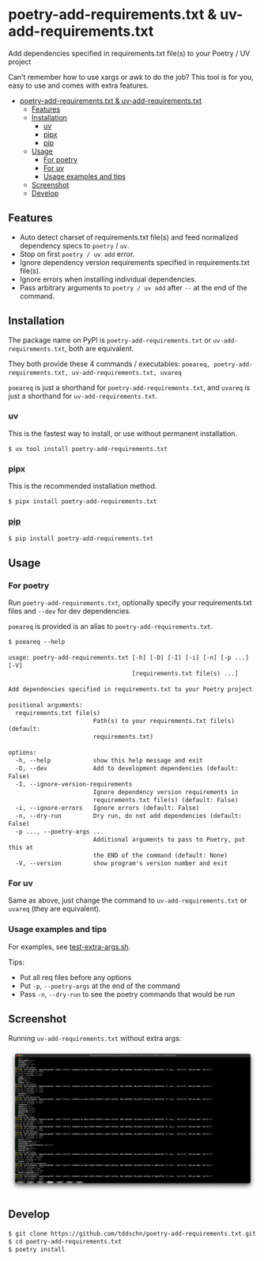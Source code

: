 # poetry-add-requirements.txt & uv-add-requirements.txt

Add dependencies specified in requirements.txt file(s) to your Poetry / UV project

Can't remember how to use xargs or awk to do the job? This tool is for you, easy to use and comes with extra features.

- [poetry-add-requirements.txt \& uv-add-requirements.txt](#poetry-add-requirementstxt--uv-add-requirementstxt)
  - [Features](#features)
  - [Installation](#installation)
    - [uv](#uv)
    - [pipx](#pipx)
    - [pip](#pip)
  - [Usage](#usage)
    - [For poetry](#for-poetry)
    - [For uv](#for-uv)
    - [Usage examples and tips](#usage-examples-and-tips)
  - [Screenshot](#screenshot)
  - [Develop](#develop)

## Features

- Auto detect charset of requirements.txt file(s) and feed normalized dependency specs to `poetry` / `uv`.
- Stop on first `poetry / uv add` error.
- Ignore dependency version requirements specified in requirements.txt file(s).
- Ignore errors when installing individual dependencies.
- Pass arbitrary arguments to `poetry / uv add` after `--` at the end of the command.

## Installation

The package name on PyPI is `poetry-add-requirements.txt` or `uv-add-requirements.txt`, both are equivalent.

They both provide these 4 commands / executables: `poeareq, poetry-add-requirements.txt, uv-add-requirements.txt, uvareq`

`poeareq` is just a shorthand for `poetry-add-requirements.txt`, and `uvareq` is just a shorthand for `uv-add-requirements.txt`.

### uv

This is the fastest way to install, or use without permanent installation.

```
$ uv tool install poetry-add-requirements.txt
```

### pipx

This is the recommended installation method.

```
$ pipx install poetry-add-requirements.txt
```

### [pip](https://pypi.org/project/poetry-add-requirements.txt/)

```
$ pip install poetry-add-requirements.txt
```

## Usage


### For poetry

Run `poetry-add-requirements.txt`, optionally specify your requirements.txt files and `--dev` for dev dependencies.

`poeareq` is provided is an alias to `poetry-add-requirements.txt`.

```
$ poeareq --help

usage: poetry-add-requirements.txt [-h] [-D] [-I] [-i] [-n] [-p ...] [-V]
                                   [requirements.txt file(s) ...]

Add dependencies specified in requirements.txt to your Poetry project

positional arguments:
  requirements.txt file(s)
                        Path(s) to your requirements.txt file(s) (default:
                        requirements.txt)

options:
  -h, --help            show this help message and exit
  -D, --dev             Add to development dependencies (default: False)
  -I, --ignore-version-requirements
                        Ignore dependency version requirements in
                        requirements.txt file(s) (default: False)
  -i, --ignore-errors   Ignore errors (default: False)
  -n, --dry-run         Dry run, do not add dependencies (default: False)
  -p ..., --poetry-args ...
                        Additional arguments to pass to Poetry, put this at
                        the END of the command (default: None)
  -V, --version         show program's version number and exit

```

### For uv

Same as above, just change the command to `uv-add-requirements.txt` or `uvareq` (they are equivalent).

### Usage examples and tips

For examples, see [test-extra-args.sh](./tests/test-extra-args.sh).

Tips:
- Put all req files before any options
- Put `-p`, `--poetry-args` at the end of the command
- Pass `-n`, `--dry-run` to see the poetry commands that would be run

## Screenshot

Running `uv-add-requirements.txt` without extra args:

![](screenshots/uv-add-requirements.txt-screenshot.png)

## Develop

```
$ git clone https://github.com/tddschn/poetry-add-requirements.txt.git
$ cd poetry-add-requirements.txt
$ poetry install
```